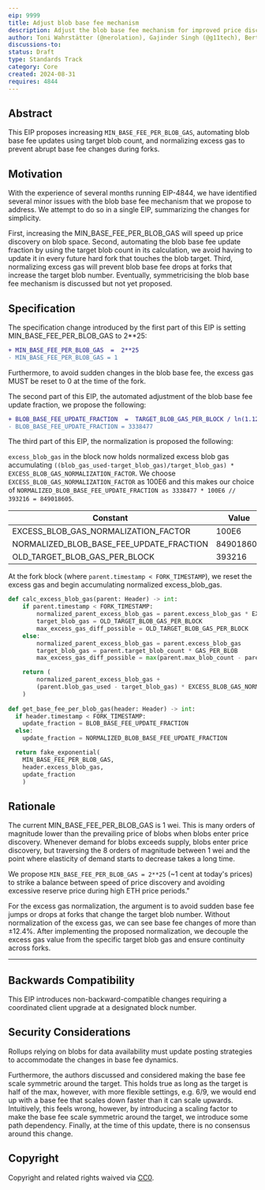 ```yaml
---
eip: 9999
title: Adjust blob base fee mechanism
description: Adjust the blob base fee mechanism for improved price discovery and normalization across forks
author: Toni Wahrstätter (@nerolation), Gajinder Singh (@g11tech), Bert (@bkellerman), Max Resnick (@MaxResnick), Ansgar Dietrichs (@adietrichs), Barnabé Monnot <barnabe.monnot@ethereum.org>
discussions-to: 
status: Draft
type: Standards Track
category: Core
created: 2024-08-31
requires: 4844
---
```


## Abstract

This EIP proposes increasing `MIN_BASE_FEE_PER_BLOB_GAS`, automating blob base fee updates using target blob count, and normalizing excess gas to prevent abrupt base fee changes during forks.

## Motivation

With the experience of several months running EIP-4844, we have identified several minor issues with the blob base fee mechanism that we propose to address. We attempt to do so in a single EIP, summarizing the changes for simplicity.

First, increasing the MIN_BASE_FEE_PER_BLOB_GAS will speed up price discovery on blob space. Second, automating the blob base fee update fraction by using the target blob count in its calculation, we avoid having to update it in every future hard fork that touches the blob target. Third, normalizing excess gas will prevent blob base fee drops at forks that increase the target blob number. Eventually, symmetricising the blob base fee mechanism is discussed but not yet proposed.

## Specification

The specification change introduced by the first part of this EIP is setting MIN_BASE_FEE_PER_BLOB_GAS to 2**25:

```diff
+ MIN_BASE_FEE_PER_BLOB_GAS  =  2**25
- MIN_BASE_FEE_PER_BLOB_GAS = 1
```

Furthermore, to avoid sudden changes in the blob base fee, the excess gas MUST be reset to 0 at the time of the fork.

The second part of this EIP, the automated adjustment of the blob base fee update fraction, we propose the following:

```diff
+ BLOB_BASE_FEE_UPDATE_FRACTION  =  TARGET_BLOB_GAS_PER_BLOCK / ln(1.125)
- BLOB_BASE_FEE_UPDATE_FRACTION = 3338477
```

The third part of this EIP, the normalization is proposed the following:

`excess_blob_gas` in the block now holds normalized excess blob gas accumulating `((blob_gas_used-target_blob_gas)/target_blob_gas) * EXCESS_BLOB_GAS_NORMALIZATION_FACTOR`. We choose `EXCESS_BLOB_GAS_NORMALIZATION_FACTOR` as 100E6 and this makes our choice of `NORMALIZED_BLOB_BASE_FEE_UPDATE_FRACTION as 3338477 * 100E6 // 393216 = 849018605`.

| Constant                              | Value      |
|---------------------------------------|------------|
| EXCESS_BLOB_GAS_NORMALIZATION_FACTOR  | 100E6      |
| NORMALIZED_BLOB_BASE_FEE_UPDATE_FRACTION | 849018605 |
| OLD_TARGET_BLOB_GAS_PER_BLOCK         | 393216     |


At the fork block (where `parent.timestamp < FORK_TIMESTAMP`), we reset the excess gas and begin accumulating normalized excess_blob_gas.

```python
def calc_excess_blob_gas(parent: Header) -> int:
    if parent.timestamp < FORK_TIMESTAMP:
        normalized_parent_excess_blob_gas = parent.excess_blob_gas * EXCESS_BLOB_GAS_NORMALIZATION_FACTOR // OLD_TARGET_BLOB_GAS_PER_BLOCK
        target_blob_gas = OLD_TARGET_BLOB_GAS_PER_BLOCK
        max_excess_gas_diff_possible = OLD_TARGET_BLOB_GAS_PER_BLOCK
    else:
        normalized_parent_excess_blob_gas = parent.excess_blob_gas
        target_blob_gas = parent.target_blob_count * GAS_PER_BLOB
        max_excess_gas_diff_possible = max(parent.max_blob_count - parent.target_blob_count, parent.target_blob_count) * GAS_PER_BLOB

    return (
        normalized_parent_excess_blob_gas +
        (parent.blob_gas_used - target_blob_gas) * EXCESS_BLOB_GAS_NORMALIZATION_FACTOR // max_excess_gas_diff_possible
    )
    
def get_base_fee_per_blob_gas(header: Header) -> int:
  if header.timestamp < FORK_TIMESTAMP:
    update_fraction = BLOB_BASE_FEE_UPDATE_FRACTION
  else:
    update_fraction = NORMALIZED_BLOB_BASE_FEE_UPDATE_FRACTION

  return fake_exponential(
    MIN_BASE_FEE_PER_BLOB_GAS,
    header.excess_blob_gas,
    update_fraction
    )
```

## Rationale

The current MIN_BASE_FEE_PER_BLOB_GAS is 1 wei. This is many orders of magnitude lower than the prevailing price of blobs when blobs enter price discovery. Whenever demand for blobs exceeds supply, blobs enter price discovery, but traversing the 8 orders of magnitude between 1 wei and the point where elasticity of demand starts to decrease takes a long time.


We propose `MIN_BASE_FEE_PER_BLOB_GAS = 2**25` (~1 cent at today's prices) to strike a balance between speed of price discovery and avoiding excessive reserve price during high ETH price periods."

For the excess gas normalization, the argument is to avoid sudden base fee jumps or drops at forks that change the target blob number. Without normalization of the excess gas, we can see base fee changes of more than $\pm 12.4\%$. After implementing the proposed normalization, we decouple the excess gas value from the specific target blob gas and ensure continuity across forks.


---


## Backwards Compatibility

This EIP introduces non-backward-compatible changes requiring a coordinated client upgrade at a designated block number.

## Security Considerations

Rollups relying on blobs for data availability must update posting strategies to accommodate the changes in base fee dynamics.

Furthermore, the authors discussed and considered making the base fee scale symmetric around the target. This holds true as long as the target is half of the max, however, with more flexible settings, e.g. 6/9, we would end up with a base fee that scales down faster than it can scale upwards. Intuitively, this feels wrong, however, by introducing a scaling factor to make the base fee scale symmetric around the target, we introduce some path dependency. Finally, at the time of this update, there is no consensus around this change.

## Copyright

Copyright and related rights waived via [CC0](../LICENSE.md).
